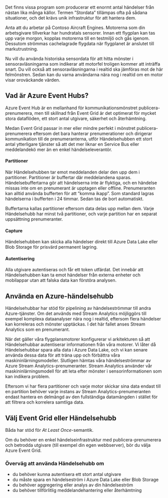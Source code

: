 Det finns vissa program som producerar ett enormt antal händelser från nästan lika många källor. Termen ”Stordata” tillämpas ofta på sådana situationer, och det krävs unik infrastruktur för att hantera dem.

Anta att du arbetar på Contoso Aircraft Engines. Motorerna som din arbetsgivare tillverkar har hundratals sensorer. Innan ett flygplan kan tas upp varje morgon, kopplas motorerna till en testmiljö och gås igenom. Dessutom strömmas cachelagrade flygdata när flygplanet är anslutet till markutrustning.

Nu vill du använda historiska sensordata för att hitta mönster i sensoravläsningarna som indikerar att motorfel troligen kommer att inträffa snart. Du vill också att sensoravläsningarna i realtid ska jämföras mot de här felmönstren. Sedan kan du varna användarna nära nog i realtid om en motor visar oroväckande värden.

## <a name="what-is-azure-event-hubs"></a>Vad är Azure Event Hubs?

Azure Event Hub är en mellanhand för kommunikationsmönstret publicera-prenumerera, men till skillnad från Event Grid är det optimerat för mycket stora dataflöden, ett stort antal utgivare, säkerhet och återhämtning.

Medan Event Grid passar in mer eller mindre perfekt i mönstret publicera-prenumerera eftersom det bara hanterar prenumerationer och dirigerar kommunikation till de prenumeranterna, utför Händelsehubben ett stort antal ytterligare tjänster så att det mer liknar en Service Bus eller meddelandekö mer än en enkel händelseleverantör.

#### <a name="partitions"></a>Partitioner ####
När Händelsehubben tar emot meddelanden delar den upp dem i partitioner. Partitioner är buffertar där meddelandena sparas. Händelsebuffertarna gör att händelserna inte är flyktiga, och en händelse missas inte om en prenumerant är upptagen eller offline. Prenumeranten kan alltid använda bufferten för att ”komma ikapp”. Som standard lagras händelserna i bufferten i 24 timmar. Sedan tas de bort automatiskt.

Buffertarna kallas partitioner eftersom data delas upp mellan dem. Varje Händelsehubb har minst två partitioner, och varje partition har en separat uppsättning prenumeranter.

#### <a name="capture"></a>Capture ####
Händelsehubben kan skicka alla händelser direkt till Azure Data Lake eller Blob Storage för prisvärd permanent lagring.

#### <a name="authentication"></a>Autentisering ####
Alla utgivare autentiseras och får ett token utfärdat. Det innebär att Händelsehubben kan ta emot händelser från externa enheter och mobilappar utan att falska data kan förstöra analysen. 

## <a name="using-azure-event-hub"></a>Använda en Azure-händelsehubb

Händelsehubbar har stöd för pipelining av händelseströmmar till andra Azure-tjänster. Om det används med Stream Analytics möjliggörs till exempel komplexa dataanalyser nära nog i realtid, eftersom flera händelser kan korreleras och mönster upptäckas. I det här fallet anses Stream Analytics som en prenumerant.

När det gäller våra flygplansmotorer konfigurerar vi arkitekturen så att Händelsehubbar autentiserar informationen från våra motorer. Vi låter då Händelsehubbar spara alla data i Azure Data Lake, och vi kan senare använda dessa data för att träna upp och förbättra våra maskininlärningsmodeller. Slutligen hämtas våra händelseströmmar av Azure Stream Analytics-prenumeranter. Stream Analytics använder vår maskininlärningsmodell för att leta efter mönster i sensorinformationen som kan indikera problem.

Eftersom vi har flera partitioner och varje motor skickar sina data endast till en partition behöver varje instans av Stream Analytics-prenumeranten endast hantera en delmängd av den fullständiga datamängden i stället för att filtrera och korrelera samtliga data.

## <a name="choose-event-grid-or-event-hub"></a>Välj Event Grid eller Händelsehubb

Båda har stöd för *At Least Once*-semantik.

Om du behöver en enkel händelseinfrastruktur med publicera-prenumerera och betrodda utgivare (till exempel din egen webbserver), bör du välja Azure Event Grid.

### <a name="consider-event-hub-if"></a>Överväg att använda Händelsehubb om
* du behöver kunna autentisera ett stort antal utgivare
* du måste spara en händelseström i Azure Data Lake eller Blob Storage
* du behöver aggregering eller analys av din händelseström
* du behöver tillförlitlig meddelandehantering eller återhämtning 